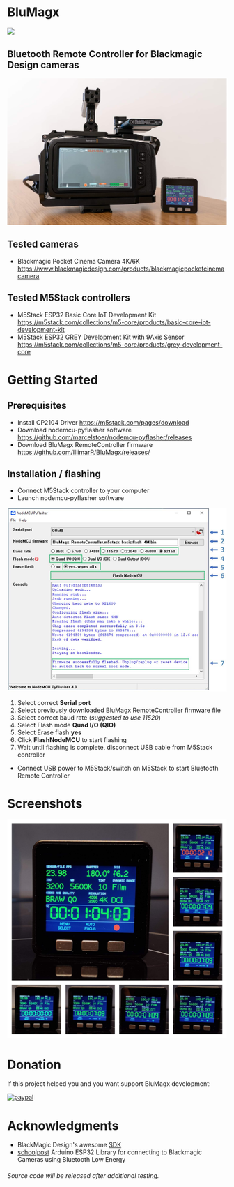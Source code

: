 # BluMagx
![](https://img.shields.io/badge/Version-0.9_beta_1-green.svg)

## Bluetooth Remote Controller for Blackmagic Design cameras

![Banner](blob/banner.jpg?raw=true)

## Tested cameras
* Blackmagic Pocket Cinema Camera 4K/6K https://www.blackmagicdesign.com/products/blackmagicpocketcinemacamera

## Tested M5Stack controllers
* M5Stack ESP32 Basic Core IoT Development Kit https://m5stack.com/collections/m5-core/products/basic-core-iot-development-kit
* M5Stack ESP32 GREY Development Kit with 9Axis Sensor https://m5stack.com/collections/m5-core/products/grey-development-core

# Getting Started

## Prerequisites
* Install CP2104 Driver https://m5stack.com/pages/download
* Download nodemcu-pyflasher software https://github.com/marcelstoer/nodemcu-pyflasher/releases
* Download BluMagx RemoteController firmware https://github.com/IllimarR/BluMagx/releases/

## Installation / flashing
* Connect M5Stack controller to your computer
* Launch nodemcu-pyflasher software

![Banner](blob/NodeMCU_PyFlasher_screenshot.jpg?raw=true)

1. Select correct **Serial port**
2. Select previously downloaded BluMagx RemoteController firmware file
3. Select correct baud rate (*suggested to use 11520*)
4. Select Flash mode **Quad I/O (QIO)**
5. Select Erase flash **yes**
6. Click **FlashNodeMCU** to start flashing
7. Wait until flashing is complete, disconnect USB cable from M5Stack controller

* Connect USB power to M5Stack/switch on M5Stack to start Bluetooth Remote Controller

# Screenshots
![Banner](blob/screenshots.jpg?raw=true)

# Donation
If this project helped you and you want support BluMagx development:

[![paypal](https://www.paypalobjects.com/en_US/i/btn/btn_donateCC_LG.gif)](https://www.paypal.com/cgi-bin/webscr?cmd=_donations&business=K624NH2CJ7TXQ&item_name=BluMagx+development+donation&currency_code=EUR&source=url)

# Acknowledgments
- BlackMagic Design's awesome [SDK](https://www.blackmagicdesign.com/developer/product/camera)
- [schoolpost](https://github.com/schoolpost/BlueMagic32) Arduino ESP32 Library for connecting to Blackmagic Cameras using Bluetooth Low Energy

###### Source code will be released after additional testing.
